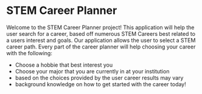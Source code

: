 # STEM Career Planner
Welcome to the STEM Career Planner project! This application will help the user search for a career, based off numerous STEM Careers best related to a users interest and goals.
Our application allows the user to select a STEM career path. Every part of the career planner will help choosing your career with the following:
* Choose a hobbie that best interest you
* Choose your major that you are currently in at your institution 
* based on the choices provided by the user career results may vary
* background knowledge on how to get started with the career today!
